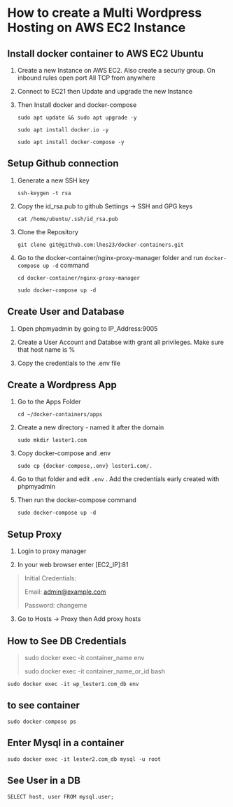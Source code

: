 # How to create a Multi Wordpress Hosting on AWS EC2 Instance

## Install docker container to AWS EC2 Ubuntu

1. Create a new Instance on AWS EC2. Also create a securiy group. On inbound rules open port All TCP from anywhere

2. Connect to EC21 then Update and upgrade the new Instance

3. Then Install docker and docker-compose

   `sudo apt update && sudo apt upgrade -y`

   `sudo apt install docker.io -y`

   `sudo apt install docker-compose -y`

## Setup Github connection

1. Generate a new SSH key

   `ssh-keygen -t rsa`

2. Copy the id_rsa.pub to github Settings -> SSH and GPG keys

   `cat /home/ubuntu/.ssh/id_rsa.pub`

3. Clone the Repository

   `git clone git@github.com:lhes23/docker-containers.git`

4. Go to the docker-container/nginx-proxy-manager folder and run `docker-compose up -d` command

   `cd docker-container/nginx-proxy-manager`

   `sudo docker-compose up -d`


## Create User and Database

1. Open phpmyadmin by going to IP_Address:9005

2. Create a User Account and Databse with grant all privileges. Make sure that host name is %

3. Copy the credentials to the .env file



## Create a Wordpress App

1. Go to the Apps Folder

   `cd ~/docker-containers/apps`

2. Create a new directory - named it after the domain

   `sudo mkdir lester1.com`

3. Copy docker-compose and .env

   `sudo cp {docker-compose,.env} lester1.com/.`

4. Go to that folder and edit `.env` . Add the credentials early created with phpmyadmin

5. Then run the docker-compose command

   `sudo docker-compose up -d`



## Setup Proxy

1. Login to proxy manager

2. In your web browser enter [EC2_IP]:81

> Initial Credentials:
> 
> Email: admin@example.com
>
> Password: changeme
>
3. Go to Hosts -> Proxy then Add proxy hosts


## How to See DB Credentials

> sudo docker exec -it container_name env
>
> sudo docker exec -it container_name_or_id bash

`sudo docker exec -it wp_lester1.com_db env`

## to see container

`sudo docker-compose ps`

## Enter Mysql in a container

`sudo docker exec -it lester2.com_db mysql -u root`

## See User in a DB

`SELECT host, user FROM mysql.user;`
